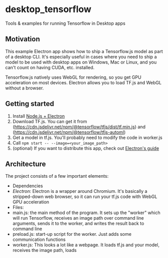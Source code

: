 # desktop_tensorflow
Tools &amp; examples for running Tensorflow in Desktop apps

## Motivation
This example Electron app shows how to ship a Tensorflow.js model as part of a desktop CLI. It's especially useful in cases where you need to ship a model to be used with desktop apps on Windows, Mac or Linux, and you can't count on having CUDA, etc. installed.

Tensorflow.js natively uses WebGL for rendering, so you get GPU acceleration on most devices. Electron allows you to load TF.js and WebGL without a browser.

## Getting started
1. Install [Node.js + Electron](https://www.electronjs.org/docs/tutorial/installation)
2. Download TF.js. You can get it from (https://cdn.jsdelivr.net/npm/@tensorflow/tfjs/dist/tf.min.js) and (https://cdn.jsdelivr.net/npm/@tensorflow/tfjs-automl)
3. Get a model in tf.js. You'll probably need to modify the code in worker.js
4. Call `npm start -- --image=<your_image_path>`
5. (optional) If you want to distribute this app, check out [Electron's guide](https://www.electronjs.org/docs/tutorial/application-distribution)

## Architecture
The project consists of a few important elements:
- Dependencies
 - *Electron*: Electron is a wrapper around Chromium. It's basically a stripped-down web browser, so it can run your tf.js code with WebGL GPU acceleration
- Files:
 - main.js: the main method of the program. It sets up the "worker" which will run Tensorflow, receives an image path over command line arguments, sends it to the worker, and writes the result back to command line
 - preload.js: start-up script for the worker. Just adds some communication functions
 - worker.js: This looks a lot like a webpage. It loads tf.js and your model, receives the image path, loads
